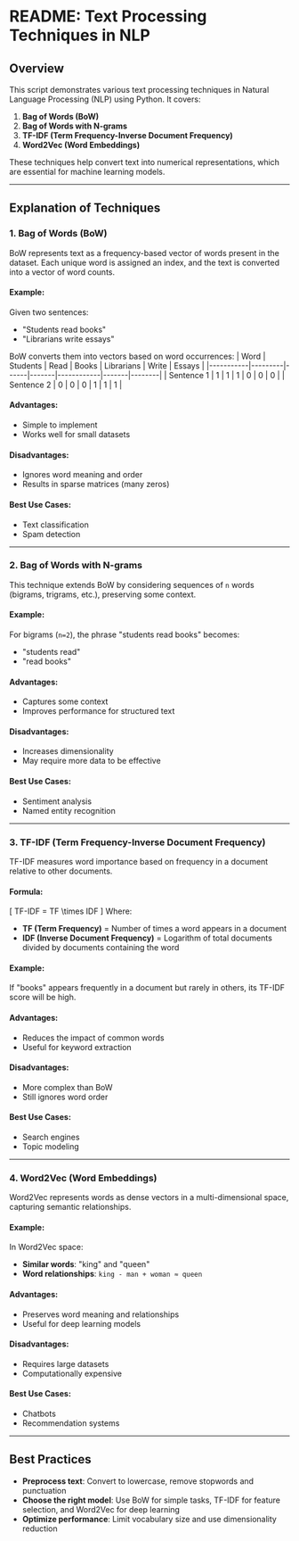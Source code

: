 # README: Text Processing Techniques in NLP

## Overview
This script demonstrates various text processing techniques in Natural Language Processing (NLP) using Python. It covers:

1. **Bag of Words (BoW)**
2. **Bag of Words with N-grams**
3. **TF-IDF (Term Frequency-Inverse Document Frequency)**
4. **Word2Vec (Word Embeddings)**

These techniques help convert text into numerical representations, which are essential for machine learning models.

---

## Explanation of Techniques
### 1. Bag of Words (BoW)
BoW represents text as a frequency-based vector of words present in the dataset. Each unique word is assigned an index, and the text is converted into a vector of word counts.

#### Example:
Given two sentences:
- "Students read books"
- "Librarians write essays"

BoW converts them into vectors based on word occurrences:
| Word      | Students | Read | Books | Librarians | Write | Essays |
|-----------|---------|------|-------|------------|-------|--------|
| Sentence 1 | 1       | 1    | 1     | 0          | 0     | 0      |
| Sentence 2 | 0       | 0    | 0     | 1          | 1     | 1      |

#### Advantages:
- Simple to implement
- Works well for small datasets

#### Disadvantages:
- Ignores word meaning and order
- Results in sparse matrices (many zeros)

#### Best Use Cases:
- Text classification
- Spam detection

---

### 2. Bag of Words with N-grams
This technique extends BoW by considering sequences of `n` words (bigrams, trigrams, etc.), preserving some context.

#### Example:
For bigrams (`n=2`), the phrase "students read books" becomes:
- "students read"
- "read books"

#### Advantages:
- Captures some context
- Improves performance for structured text

#### Disadvantages:
- Increases dimensionality
- May require more data to be effective

#### Best Use Cases:
- Sentiment analysis
- Named entity recognition

---

### 3. TF-IDF (Term Frequency-Inverse Document Frequency)
TF-IDF measures word importance based on frequency in a document relative to other documents.

#### Formula:
\[ TF-IDF = TF \times IDF \]
Where:
- **TF (Term Frequency)** = Number of times a word appears in a document
- **IDF (Inverse Document Frequency)** = Logarithm of total documents divided by documents containing the word

#### Example:
If "books" appears frequently in a document but rarely in others, its TF-IDF score will be high.

#### Advantages:
- Reduces the impact of common words
- Useful for keyword extraction

#### Disadvantages:
- More complex than BoW
- Still ignores word order

#### Best Use Cases:
- Search engines
- Topic modeling

---

### 4. Word2Vec (Word Embeddings)
Word2Vec represents words as dense vectors in a multi-dimensional space, capturing semantic relationships.

#### Example:
In Word2Vec space:
- **Similar words**: "king" and "queen"
- **Word relationships**: `king - man + woman ≈ queen`

#### Advantages:
- Preserves word meaning and relationships
- Useful for deep learning models

#### Disadvantages:
- Requires large datasets
- Computationally expensive

#### Best Use Cases:
- Chatbots
- Recommendation systems

---

## Best Practices
- **Preprocess text**: Convert to lowercase, remove stopwords and punctuation
- **Choose the right model**: Use BoW for simple tasks, TF-IDF for feature selection, and Word2Vec for deep learning
- **Optimize performance**: Limit vocabulary size and use dimensionality reduction

